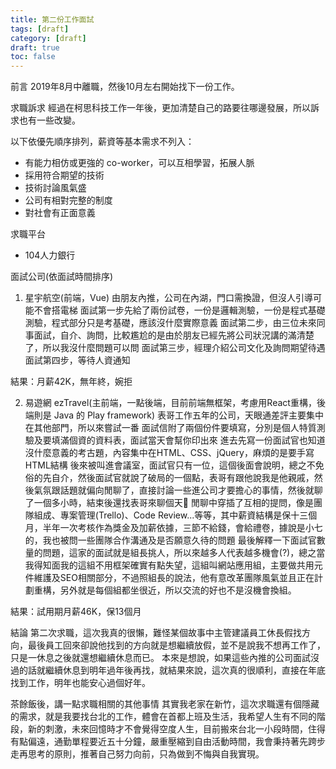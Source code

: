 ```yaml
---
title: 第二份工作面試
tags: [draft]
category: [draft]
draft: true
toc: false
---
```

前言
2019年8月中離職，然後10月左右開始找下一份工作。

求職訴求
經過在柯思科技工作一年後，更加清楚自己的路要往哪邊發展，所以訴求也有一些改變。

以下依優先順序排列，薪資等基本需求不列入：

- 有能力相仿或更強的 co-worker，可以互相學習，拓展人脈
- 採用符合期望的技術
- 技術討論風氣盛
- 公司有相對完整的制度
- 對社會有正面意義

求職平台

- 104人力銀行

面試公司(依面試時間排序)
1. 星宇航空(前端，Vue)
  由朋友內推，公司在內湖，門口需換證，但沒人引導可能不會搭電梯
  面試第一步先給了兩份試卷，一份是邏輯測驗，一份是程式基礎測驗，程式部分只是考基礎，應該沒什麼實際意義
  面試第二步，由三位未來同事面試，自介、詢問，比較尷尬的是由於朋友已經先將公司狀況講的滿清楚了，所以我沒什麼問題可以問
  面試第三步，經理介紹公司文化及詢問期望待遇
  面試第四步，等待人資通知

  結果：月薪42K，無年終，婉拒

2. 易遊網 ezTravel(主前端，一點後端，目前前端無框架，考慮用React重構，後端則是 Java 的 Play framework)
  表哥工作五年的公司，天眼通差評主要集中在其他部門，所以來嘗試一番
  面試信附了兩個份件要填寫，分別是個人特質測驗及要填滿個資的資料表，面試當天會幫你印出來
  進去先寫一份面試官也知道沒什麼意義的考古題，內容集中在HTML、CSS、jQuery，麻煩的是要手寫HTML結構
  後來被叫進會議室，面試官只有一位，這個後面會說明，總之不免俗的先自介，然後面試官就說了破局的一個點，表哥有跟他說我是他親戚，然後氣氛跟話題就偏向閒聊了，直接討論一些進公司才要擔心的事情，然後就聊了一個多小時，結束後還找表哥來聊個天
  閒聊中穿插了互相的提問，像是團隊組成、專案管理(Trello)、Code Review...等等，其中薪資結構是保十三個月，半年一次考核作為獎金及加薪依據，三節不給錢，會給禮卷，據說是小七的，我也被問一些團隊合作溝通及是否願意久待的問題
  最後解釋一下面試官數量的問題，這家的面試就是組長挑人，所以來越多人代表越多機會(?)，總之當我得知面我的這組不用框架確實有點失望，這組叫網站應用組，主要做共用元件維護及SEO相關部分，不過照組長的說法，他有意改革團隊風氣並且正在計劃重構，另外就是每個組都坐很近，所以交流的好也不是沒機會換組。

  結果：試用期月薪46K，保13個月

結論
第二次求職，這次我真的很懶，難怪某個故事中主管建議員工休長假找方向，最後員工回來卻說他找到的方向就是想繼續放假，並不是說我不想再工作了，只是一休息之後就還想繼續休息而已。
本來是想說，如果這些內推的公司面試沒過的話就繼續休息到明年過年後再找，就結果來說，這次真的很順利，直接在年底找到工作，明年也能安心過個好年。

茶餘飯後，講一點求職相關的其他事情
其實我老家在新竹，這次求職還有個隱藏的需求，就是我要找台北的工作，體會在首都上班及生活，我希望人生有不同的階段，新的刺激，未來回憶時才不會覺得空度人生，目前搬來台北一小段時間，住得有點偏遠，通勤單程要近五十分鐘，嚴重壓縮到自由活動時間，我會秉持著先跨步走再思考的原則，推著自己努力向前，只為做到不悔與自我實現。
